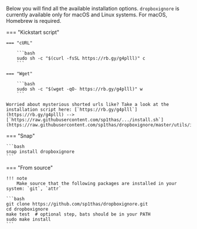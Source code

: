 Below you will find all the available installation options. `dropboxignore` is currently available only for macOS and
Linux systems.  For macOS, Homebrew is required.


=== "Kickstart script"


    === "cURL"

        ```bash
        sudo sh -c "$(curl -fsSL https://rb.gy/g4plll)" c
        ```

    === "Wget"

        ```bash
        sudo sh -c "$(wget -qO- https://rb.gy/g4plll)" w
        ```

    Worried about mysterious shorted urls like? Take a look at the installation script here: [`https://rb.gy/g4plll`](https://rb.gy/g4plll) --> [`https://raw.githubusercontent.com/sp1thas/.../install.sh`](https://raw.githubusercontent.com/sp1thas/dropboxignore/master/utils/install.sh)

=== "Snap"

    ```bash
    snap install dropboxignore
    ```

=== "From source"

    !!! note
        Make source that the following packages are installed in your system: `git`, `attr`

    ```bash
    git clone https://github.com/sp1thas/dropboxignore.git
    cd dropboxignore
    make test  # optional step, bats should be in your PATH
    sudo make install
    ```
